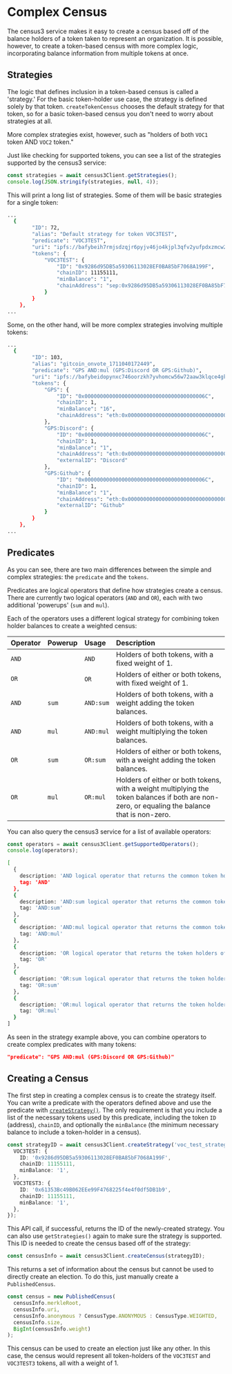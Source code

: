 # Complex Census

The census3 service makes it easy to create a census based off of the balance holders of a token taken to represent an organization. It is possible, however, to create a token-based census with more complex logic, incorporating balance information from multiple tokens at once.

## Strategies

The logic that defines inclusion in a token-based census is called a 'strategy.' For the basic token-holder use case, the strategy is defined solely by that token. `createTokenCensus` chooses the default strategy for that token, so for a basic token-based census you don't need to worry about strategies at all.

More complex strategies exist, however, such as "holders of both `VOC1` token AND `VOC2` token."

Just like checking for supported tokens, you can see a list of the strategies supported by the census3 service:

~~~ts
const strategies = await census3Client.getStrategies();
console.log(JSON.stringify(strategies, null, 4));
~~~

This will print a long list of strategies. Some of them will be basic strategies for a single token:

~~~bash
...
  {
        "ID": 72,
        "alias": "Default strategy for token VOC3TEST",
        "predicate": "VOC3TEST",
        "uri": "ipfs://bafybeih7rmjsdzqjr6pyjv46jo4kjpl3qfv2yufpdxzmcw2j63z47u6czy",
        "tokens": {
            "VOC3TEST": {
                "ID": "0x9286d95DB5a59306113028EF0BA85bF7068A199F",
                "chainID": 11155111,
                "minBalance": "1",
                "chainAddress": "sep:0x9286d95DB5a59306113028EF0BA85bF7068A199F"
            }
        }
    },
...
~~~

Some, on the other hand, will be more complex strategies involving multiple tokens:

~~~bash
...
  {
        "ID": 103,
        "alias": "gitcoin_onvote_1711040172449",
        "predicate": "GPS AND:mul (GPS:Discord OR GPS:Github)",
        "uri": "ipfs://bafybeidopynxc746oorzkh7yvhomcw56w72aaw3klqce4gkjcczc7ry3uu",
        "tokens": {
            "GPS": {
                "ID": "0x000000000000000000000000000000000000006C",
                "chainID": 1,
                "minBalance": "16",
                "chainAddress": "eth:0x000000000000000000000000000000000000006C"
            },
            "GPS:Discord": {
                "ID": "0x000000000000000000000000000000000000006C",
                "chainID": 1,
                "minBalance": "1",
                "chainAddress": "eth:0x000000000000000000000000000000000000006C",
                "externalID": "Discord"
            },
            "GPS:Github": {
                "ID": "0x000000000000000000000000000000000000006C",
                "chainID": 1,
                "minBalance": "1",
                "chainAddress": "eth:0x000000000000000000000000000000000000006C",
                "externalID": "Github"
            }
        }
    },
...
~~~

## Predicates

As you can see, there are two main differences between the simple and complex strategies: the `predicate` and the `tokens`. 

Predicates are logical operators that define how strategies create a census. There are currently two logical operators (`AND` and `OR`), each with two additional 'powerups' (`sum` and `mul`).

Each of the operators uses a different logical strategy for combining token holder balances to create a weighted census:

| Operator | Powerup | Usage | Description |
|:---|:---|:---|:---|
| `AND` || `AND` | Holders of both tokens, with a fixed weight of 1. |
| `OR` || `OR` | Holders of either or both tokens, with fixed weight of 1. |
| `AND` | `sum` | `AND:sum` | Holders of both tokens, with a weight adding the token balances. |
| `AND` | `mul` | `AND:mul` | Holders of both tokens, with a weight multiplying the token balances.  |
| `OR` | `sum` | `OR:sum` | Holders of either or both tokens, with a weight adding the token balances.|
| `OR` | `mul` | `OR:mul` |  Holders of either or both tokens, with a weight multiplying the token balances if both are non-zero, or equaling the balance that is non-zero.|

You can also query the census3 service for a list of available operators:

~~~ts
const operators = await census3Client.getSupportedOperators();
console.log(operators);
~~~

~~~bash
[
  {
    description: 'AND logical operator that returns the common token holders between symbols with fixed balance to 1',
    tag: 'AND'
  },
  {
    description: 'AND:sum logical operator that returns the common token holders between symbols with the sum of their balances on both tokens',
    tag: 'AND:sum'
  },
  {
    description: 'AND:mul logical operator that returns the common token holders between symbols with the multiplication of their balances on both tokens',
    tag: 'AND:mul'
  },
  {
    description: 'OR logical operator that returns the token holders of both symbols with fixed balance to 1',
    tag: 'OR'
  },
  {
    description: 'OR:sum logical operator that returns the token holders of both symbols with the sum of their balances on both tokens',
    tag: 'OR:sum'
  },
  {
    description: 'OR:mul logical operator that returns the token holders of both symbols with the multiplication of their balances on both tokens',
    tag: 'OR:mul'
  }
]
~~~

As seen in the strategy example above, you can combine operators to create complex predicates with many tokens: 
~~~json
"predicate": "GPS AND:mul (GPS:Discord OR GPS:Github)"
~~~

## Creating a Census

The first step in creating a complex census is to create the strategy itself. You can write a predicate with the operators defined above and use the predicate with [`createStrategy()`](/sdk/reference/classes/vocdonicensus3client#createstrategy). The only requirement is that you include a list of the necessary tokens used by this predicate, including the token `ID` (address), `chainID`, and optionally the `minBalance` (the minimum necessary balance to include a token-holder in a census).
~~~ts
const strategyID = await census3Client.createStrategy('voc_test_strategy', 'VOC3TEST AND VOC3TEST3', {
  VOC3TEST: {
    ID: '0x9286d95DB5a59306113028EF0BA85bF7068A199F',
    chainID: 11155111,
    minBalance: '1',
  },
  VOC3TEST3: {
    ID: '0x61353Bc49B062EEe99F4768225f4e4f0df5DB1b9',
    chainID: 11155111,
    minBalance: '1',
  },
});
~~~
This API call, if successful, returns the ID of the newly-created strategy. You can also use `getStrategies()` again to make sure the strategy is supported. This ID is needed to create the census based off of the strategy:

~~~ts
const censusInfo = await census3Client.createCensus(strategyID);
~~~

This returns a set of information about the census but cannot be used to directly create an election. To do this, just manually create a `PublishedCensus`.

~~~ts
const census = new PublishedCensus(
  censusInfo.merkleRoot,
  censusInfo.uri,
  censusInfo.anonymous ? CensusType.ANONYMOUS : CensusType.WEIGHTED,
  censusInfo.size,
  BigInt(censusInfo.weight)
);
~~~

This census can be used to create an election just like any other. In this case, the census would represent all token-holders of the `VOC3TEST` and `VOC3TEST3` tokens, all with a weight of 1. 